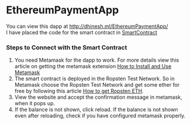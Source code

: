 # EthereumPaymentApp
You can view this dapp at http://dhinesh.ml/EthereumPaymentApp/  
I have placed the code for the smart contract in [SmartContract](/SmartContract)  

  
### Steps to Connect with the Smart Contract
1. You need Metamask for the dapp to work. For more details view this article on getting the metamask extension [How to Install and Use Metamask](https://blog.wetrust.io/how-to-install-and-use-metamask-7210720ca047)  
2. The smart contract is deployed in the Ropsten Test Network. So in Metamask choose the Ropsten Test Network and get some ether for free by following this article [How to get Ropsten ETH](https://www.2key.network/blog-posts/what-is-ropsten-eth-and-how-can-i-get-some#:~:text=You%20can%20claim%20Ropsten%20ETH,%3A%2F%2Ffaucet.ropsten.be%2F).  
3. View the website and accept the confirmation message in metamask, when it pops up.  
4. If the balance is not shown, click reload. If the balance is not shown even after reloading, check if you have configured metamask properly.  
